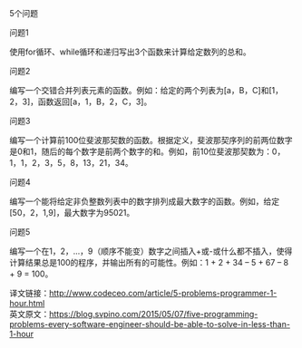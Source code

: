 5个问题  
  
问题1  
  
使用for循环、while循环和递归写出3个函数来计算给定数列的总和。  
  
问题2  
  
编写一个交错合并列表元素的函数。例如：给定的两个列表为[a，B，C]和[1，2，3]，函数返回[a，1，B，2，C，3]。  
  
问题3  
  
编写一个计算前100位斐波那契数的函数。根据定义，斐波那契序列的前两位数字是0和1，随后的每个数字是前两个数字的和。例如，前10位斐波那契数为：0，1，1，2，3，5，8，13，21，34。  
  
问题4  
  
编写一个能将给定非负整数列表中的数字排列成最大数字的函数。例如，给定[50，2，1,9]，最大数字为95021。  
  
  
问题5  
  
编写一个在1，2，…，9（顺序不能变）数字之间插入+或-或什么都不插入，使得计算结果总是100的程序，并输出所有的可能性。例如：1 + 2 + 34 – 5 + 67 – 8 + 9 = 100。  
  
  
  
译文链接：http://www.codeceo.com/article/5-problems-programmer-1-hour.html  
英文原文：https://blog.svpino.com/2015/05/07/five-programming-problems-every-software-engineer-should-be-able-to-solve-in-less-than-1-hour  